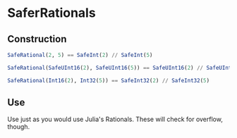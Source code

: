 # SaferRationals

## Construction

```julia
SafeRational(2, 5) == SafeInt(2) // SafeInt(5)

SafeRational(SafeUInt16(2), SafeUInt16(5)) == SafeUInt16(2) // SafeUInt16(5)

SafeRational(Int16(2), Int32(5)) == SafeInt32(2) // SafeInt32(5)
```

## Use

Use just as you would use Julia's Rationals.  These will check for overflow, though.
